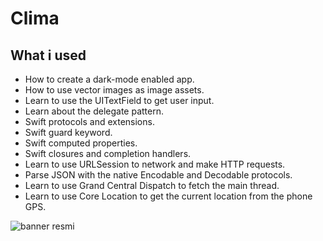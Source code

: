 


#  Clima


## What i used 

* How to create a dark-mode enabled app.
* How to use vector images as image assets.
* Learn to use the UITextField to get user input.
* Learn about the delegate pattern.
* Swift protocols and extensions.
* Swift guard keyword.
* Swift computed properties.
* Swift closures and completion handlers.
* Learn to use URLSession to network and make HTTP requests.
* Parse JSON with the native Encodable and Decodable protocols.
* Learn to use Grand Central Dispatch to fetch the main thread.
* Learn to use Core Location to get the current location from the phone GPS. 



![banner resmi](https://r.resimlink.com/Uqkcmv5d.png)



